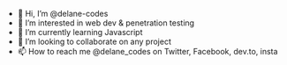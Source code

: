 - 👋 Hi, I’m @delane-codes
- 👀 I’m interested in web dev & penetration testing 
- 🌱 I’m currently learning Javascript 
- 💞️ I’m looking to collaborate on any project 
- 📫 How to reach me @delane_codes on Twitter, Facebook, dev.to, insta 

  

<!---
delane-codes/delane-codes is a ✨ special ✨ repository because its `README.md` (this file) appears on your GitHub profile.
You can click the Preview link to take a look at your changes.
--->
